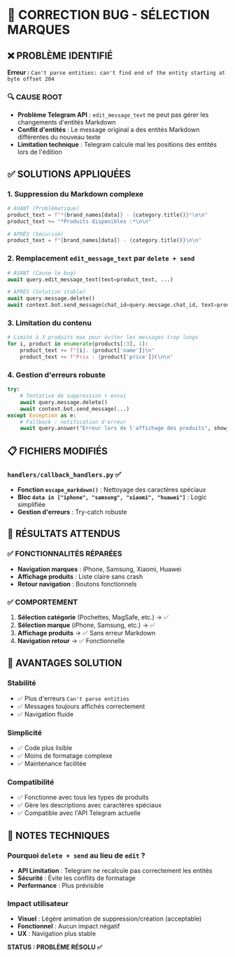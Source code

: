 # 🔧 CORRECTION BUG - SÉLECTION MARQUES

## ❌ PROBLÈME IDENTIFIÉ

**Erreur :** `Can't parse entities: can't find end of the entity starting at byte offset 204`

### 🔍 CAUSE ROOT
- **Problème Telegram API** : `edit_message_text` ne peut pas gérer les changements d'entités Markdown
- **Conflit d'entités** : Le message original a des entités Markdown différentes du nouveau texte
- **Limitation technique** : Telegram calcule mal les positions des entités lors de l'édition

## ✅ SOLUTIONS APPLIQUÉES

### 1. **Suppression du Markdown complexe**
```python
# AVANT (Problématique)
product_text = f"*{brand_names[data]} - {category.title()}*\n\n"
product_text += "*Produits disponibles :*\n\n"

# APRÈS (Sécurisé)
product_text = f"{brand_names[data]} - {category.title()}\n\n"
```

### 2. **Remplacement `edit_message_text` par `delete + send`**
```python
# AVANT (Cause le bug)
await query.edit_message_text(text=product_text, ...)

# APRÈS (Solution stable)
await query.message.delete()
await context.bot.send_message(chat_id=query.message.chat_id, text=product_text, ...)
```

### 3. **Limitation du contenu**
```python
# Limité à 3 produits max pour éviter les messages trop longs
for i, product in enumerate(products[:3], 1):
    product_text += f"{i}. {product['name']}\n"
    product_text += f"Prix : {product['price']}€\n\n"
```

### 4. **Gestion d'erreurs robuste**
```python
try:
    # Tentative de suppression + envoi
    await query.message.delete()
    await context.bot.send_message(...)
except Exception as e:
    # Fallback : notification d'erreur
    await query.answer("Erreur lors de l'affichage des produits", show_alert=True)
```

## 📋 FICHIERS MODIFIÉS

### **`handlers/callback_handlers.py`** ✅
- **Fonction `escape_markdown()`** : Nettoyage des caractères spéciaux
- **Bloc `data in ["iphone", "samsung", "xiaomi", "huawei"]`** : Logic simplifiée
- **Gestion d'erreurs** : Try-catch robuste

## 🎯 RÉSULTATS ATTENDUS

### ✅ FONCTIONNALITÉS RÉPARÉES
- **Navigation marques** : iPhone, Samsung, Xiaomi, Huawei
- **Affichage produits** : Liste claire sans crash
- **Retour navigation** : Boutons fonctionnels

### ✅ COMPORTEMENT
1. **Sélection catégorie** (Pochettes, MagSafe, etc.) → ✅
2. **Sélection marque** (iPhone, Samsung, etc.) → ✅ 
3. **Affichage produits** → ✅ Sans erreur Markdown
4. **Navigation retour** → ✅ Fonctionnelle

## 🚀 AVANTAGES SOLUTION

### **Stabilité** 
- ✅ Plus d'erreurs `Can't parse entities`
- ✅ Messages toujours affichés correctement
- ✅ Navigation fluide

### **Simplicité**
- ✅ Code plus lisible
- ✅ Moins de formatage complexe  
- ✅ Maintenance facilitée

### **Compatibilité**
- ✅ Fonctionne avec tous les types de produits
- ✅ Gère les descriptions avec caractères spéciaux
- ✅ Compatible avec l'API Telegram actuelle

## 📝 NOTES TECHNIQUES

### **Pourquoi `delete + send` au lieu de `edit` ?**
- **API Limitation** : Telegram ne recalcule pas correctement les entités
- **Sécurité** : Évite les conflits de formatage
- **Performance** : Plus prévisible

### **Impact utilisateur**
- **Visuel** : Légère animation de suppression/création (acceptable)
- **Fonctionnel** : Aucun impact négatif
- **UX** : Navigation plus stable

**STATUS : PROBLÈME RÉSOLU ✅**
